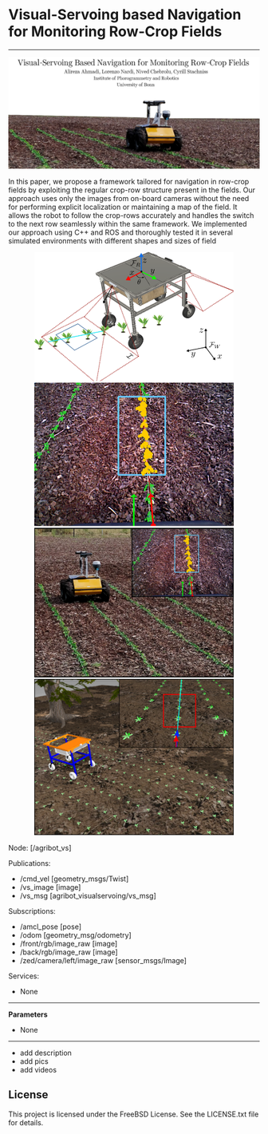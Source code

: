 # Visual-Servoing based Navigation for Monitoring Row-Crop Fields
---
<div align="center">
	<img src="/img/agribot_vsPoster.png" alt="visualservoing" width="700" title="visualservoing"/>
</div>

In this paper, we propose a framework tailored for
navigation in row-crop fields by exploiting the regular crop-row structure present
in the fields. Our approach uses only the images from on-board cameras without
the need for performing explicit localization or maintaining a map of the field.
It allows the robot to follow the crop-rows accurately and handles the switch to
the next row seamlessly within the same framework. We implemented our approach
using C++ and ROS and thoroughly tested it in several simulated environments with different
shapes and sizes of field

<div align="center">
	<img src="/img/vs_graph.png" alt="visualservoing" width="400" title="visualservoing"/>
</div>

<div align="center">
	<img src="/img/vs_em.png" alt="visualservoing" width="400" title="visualservoing"/>
</div>

<div align="center">
	<img src="/img/motivation.png" alt="visualservoing" width="400" title="visualservoing"/>
</div>

<div align="center">
	<img src="/img/motivation_old.png" alt="visualservoing" width="400" title="visualservoing"/>
</div>


Node: [/agribot_vs]

Publications: 
 * /cmd_vel [geometry_msgs/Twist]
 * /vs_image [image]
 * /vs_msg [agribot_visualservoing/vs_msg]

Subscriptions: 
 * /amcl_pose [pose]
 * /odom [geometry_msg/odometry]
 * /front/rgb/image_raw [image]
 * /back/rgb/image_raw [image]
 * /zed/camera/left/image_raw [sensor_msgs/Image]

Services: 
 * None

--- 

**Parameters**
 * None
---
- add description
- add pics
- add videos

## License

This project is licensed under the FreeBSD License. See the LICENSE.txt file for details.
